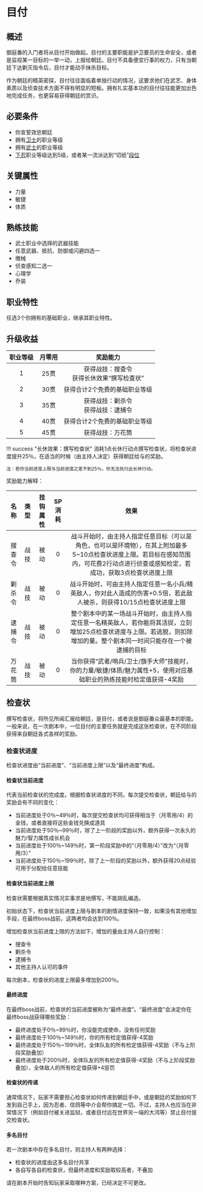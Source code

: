 # 目付

## 概述

御庭番的入门者将从目付开始做起。目付的主要职能是护卫要员的生命安全，或者是监视某一目标的一举一动，上报给朝廷。目付不具备便宜行事的权力，只有当朝廷下达剿灭指令后，目付才能动手抹杀目标。

作为朝廷的精英密探，目付往往面临着单独行动的情况，这要求他们在武艺、身体素质以及侦查技术方面不得有明显的短板。拥有扎实基本功的目付往往能更加出色地完成任务，也更容易获得朝廷的赏识。

## 必要条件

* 你宣誓效忠朝廷
* 拥有<a href="../../../basicJob/Guard" target="_blank">卫士</a>的职业等级
* 拥有<a href="../../bakufu/samurai" target="_blank">武士</a>的职业等级
* <a href="../../shinobi_yashiki/genin" target="_blank">下忍</a>职业等级达到5级，或者某一流派达到“切纸”<a href="../../dan" target="_blank">段位</a>

## 关键属性

* 力量
* 敏捷
* 体质

## 熟练技能

* 武士职业中选择的武器技能
* 任意武器、抵抗、防御或闪避四选一
* 缴械
* 侦查感知二选一
* 心理学
* 乔装

## 职业特性

任选3个你拥有的基础职业，继承其职业特性。

## 升级收益

职业等级|月零用|奖励能力
:--:|:--:|:--:
1|25贯|获得战技：搜查令<br>获得长休效果“撰写检查状”
2|30贯|获得合计2个免费的基础职业等级
3|35贯|获得战技：剿杀令<br>获得战技：逮捕令
4|40贯|获得合计2个免费的基础职业等级
5|45贯|获得战技：万花筒

!!! success "长休效果：撰写检查状"
    消耗1点长休行动点撰写检查状，将检查状进度提升25％，在适当的时候（由主持人决定）获得朝廷给与的奖励。

    注：若你当前进度上限与当前进度之差不到25％，你无法执行此长休行动。

奖励能力解释：

名称|类型|挂钩属性|SP消耗|效果
:--:|:--:|:--:|:--:|:--:
搜查令|战技|被动|0|战斗开始时，由主持人指定任意目标（可以是角色，也可以是环境物），在其上附加最多5~10点检查状进度上限。若目标在感知范围内，可花费2行动点进行侦查或感知检定，若成功，获取3点检查状进度上限
剿杀令|战技|被动|0|战斗开始时，可由主持人指定任意一名小兵/精英敌人，你对此人造成的伤害+0.5倍，若此敌人被杀，则获得10/15点检查状进度上限
逮捕令|战技|被动|0|整个剧本中的某一场战斗开始时，由主持人指定任意一名精英敌人，若你能将其活捉，立刻增加25点检查状进度与上限。若逃脱，则扣除增加的量。整个剧本同一时间只能存在一个被逮捕的目标
万花筒|战技|被动|0|当你获得“武者/哨兵/卫士/旗手大师”技能时，你的力量/敏捷/体质/魅力属性+5，使用对应基础职业的熟练技能时检定值获得-4奖励

## 检查状

撰写检查状，将所见所闻汇报给朝廷，是目付，或者说是御庭番众最基本的职能。一般来说，在一次剧本中，一位目付的主要任务就是完成这张检查状，在不同阶段获得来自朝廷各式各样的奖励。

### 检查状进度

检查状进度由“当前进度”、“当前进度上限”以及“最终进度”构成。

#### 检查状当前进度

代表当前检查状的完成度。根据检查状进度的不同，每次提交检查状，朝廷给与的奖励会有不同的变化：

* 当前进度处于0％~49％时，每次提交检查状均可获得相当于（月零用/4）的金钱，或者直接将这些金钱兑换成道具
* 当前进度处于50％~99％时，除了上一阶段的奖励以外，额外获得一次永久的魅力/智力属性成长机会
* 当前进度处于100％~149％时，第一阶段奖励中的“（月零用/4）”改为“（月零用/3）”
* 当前进度处于150％~199％时，除了上一阶段的奖励以外，额外获得20点经验可用于分配给任意技能

#### 检查状当前进度上限

检查状需要根据真实情况实事求是地撰写，不能胡乱编造。

初始状态下，检查状当前进度上限与剧本的剧情进度保持一致，如果没有其他增加手段，在最终boss战前，这两者均会达到100％。

增加检查状当前进度上限的方法如下，增加的量由主持人自行控制：

* 搜查令
* 剿杀令
* 逮捕令
* 其他主持人认可的事件

每次剧本，检查状的进度上限最多增加到200％。

#### 最终进度

在最终boss战前，检查状的当前进度被称为“最终进度”。“最终进度”会决定你在最终boss战获得哪些奖励：

* 最终进度处于0％~99％时，你没能完成使命，没有任何奖励
* 最终进度处于100％~149％时，你的所有检定值获得-4奖励
* 最终进度处于150％~199％时，全体队友的所有检定值获得-4奖励（不与上阶段奖励叠加）
* 最终进度处于200％时，全体队友的所有检定值获得-4奖励（不与上阶段奖励叠加），全体敌人的所有检定值获得+4惩罚

#### 检查状的传递

通常情况下，玩家不需要担心检查状如何传递到朝廷手中，或是朝廷的奖励如何下发到自己手上，因为忍者、信鸽等中介会帮你搞定一切。不过，主持人也应当在非常情况下（例如目付被关进监狱，或者目付远在世界另一端的大鸿等）禁止目付提交检查状。

#### 多名目付

若一次剧本中存在多名目付，则主持人有两种选择：

* 检查状的进度由这多名目付共享
* 各自写各自的检查状，但最终进度和奖励取较高者，不叠加

请在剧本开始时告知玩家采取哪种方案，已经决定不可更改。